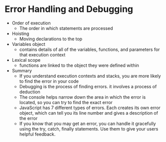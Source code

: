 # Error Handling and Debugging
* Order of execution
  * The order in which statements are processed
* Hoisting 
  * Moving declarations to the top
* Variables object
  * contains details of all of the variables, functions, and parameters for that execution context
* Lexical scope
  * functions are linked to the object they were defined within
* Summary
  * If you understand execution contexts and stacks, you are more likely to find the error in your code
  * Debugging is the process of finding errors. it involves a process of deduction
  * The console helps narrow down the area in which the error is located, so you can try to find the exact error
  * JavaScript has 7 different types of errors. Each creates its own error object, which can tell you its line number and gives a description of the error
  * If you know that you may get an error, you can handle it gracefully using the try, catch, finally statements. Use them to give your users helpful feedback.